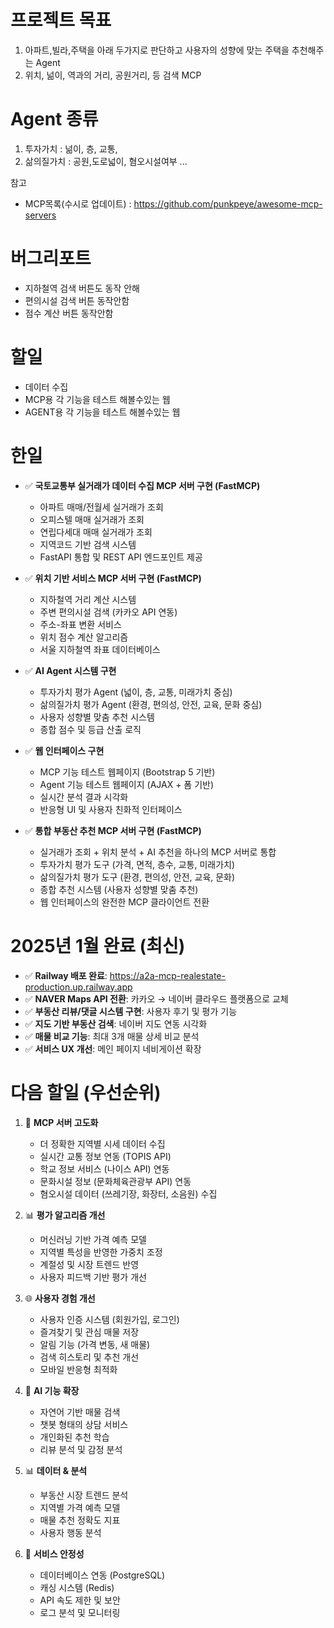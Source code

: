 # 프로젝트 목표
1. 아파트,빌라,주택을 아래 두가지로 판단하고 사용자의 성향에 맞는 주택을 추천해주는 Agent
2. 위치, 넒이, 역과의 거리, 공원거리, 등 검색 MCP 

# Agent 종류
1. 투자가치 : 넒이, 층, 교통, 
2. 삶의질가치 : 공원,도로넓이, 혐오시설여부 ... 

참고
- MCP목록(수시로 업데이트) : https://github.com/punkpeye/awesome-mcp-servers


# 버그리포트
- 지하철역 검색 버튼도 동작 안해 
- 편의시설 검색 버튼 동작안함
- 점수 계산 버튼 동작안함


# 할일
- 데이터 수집
- MCP용 각 기능을 테스트 해볼수있는 웹
- AGENT용 각 기능을 테스트 해볼수있는 웹

# 한일
- ✅ **국토교통부 실거래가 데이터 수집 MCP 서버 구현 (FastMCP)**
  - 아파트 매매/전월세 실거래가 조회
  - 오피스텔 매매 실거래가 조회  
  - 연립다세대 매매 실거래가 조회
  - 지역코드 기반 검색 시스템
  - FastAPI 통합 및 REST API 엔드포인트 제공

- ✅ **위치 기반 서비스 MCP 서버 구현 (FastMCP)**
  - 지하철역 거리 계산 시스템
  - 주변 편의시설 검색 (카카오 API 연동)
  - 주소-좌표 변환 서비스
  - 위치 점수 계산 알고리즘
  - 서울 지하철역 좌표 데이터베이스

- ✅ **AI Agent 시스템 구현**
  - 투자가치 평가 Agent (넓이, 층, 교통, 미래가치 중심)
  - 삶의질가치 평가 Agent (환경, 편의성, 안전, 교육, 문화 중심)
  - 사용자 성향별 맞춤 추천 시스템
  - 종합 점수 및 등급 산출 로직

- ✅ **웹 인터페이스 구현**
  - MCP 기능 테스트 웹페이지 (Bootstrap 5 기반)
  - Agent 기능 테스트 웹페이지 (AJAX + 폼 기반)
  - 실시간 분석 결과 시각화
  - 반응형 UI 및 사용자 친화적 인터페이스

- ✅ **통합 부동산 추천 MCP 서버 구현 (FastMCP)**
  - 실거래가 조회 + 위치 분석 + AI 추천을 하나의 MCP 서버로 통합
  - 투자가치 평가 도구 (가격, 면적, 층수, 교통, 미래가치)
  - 삶의질가치 평가 도구 (환경, 편의성, 안전, 교육, 문화)
  - 종합 추천 시스템 (사용자 성향별 맞춤 추천)
  - 웹 인터페이스의 완전한 MCP 클라이언트 전환

# 2025년 1월 완료 (최신)
- ✅ **Railway 배포 완료**: https://a2a-mcp-realestate-production.up.railway.app
- ✅ **NAVER Maps API 전환**: 카카오 → 네이버 클라우드 플랫폼으로 교체
- ✅ **부동산 리뷰/댓글 시스템 구현**: 사용자 후기 및 평가 기능
- ✅ **지도 기반 부동산 검색**: 네이버 지도 연동 시각화
- ✅ **매물 비교 기능**: 최대 3개 매물 상세 비교 분석
- ✅ **서비스 UX 개선**: 메인 페이지 네비게이션 확장

# 다음 할일 (우선순위)
1. 🔧 **MCP 서버 고도화**
   - 더 정확한 지역별 시세 데이터 수집
   - 실시간 교통 정보 연동 (TOPIS API)
   - 학교 정보 서비스 (나이스 API) 연동
   - 문화시설 정보 (문화체육관광부 API) 연동
   - 혐오시설 데이터 (쓰레기장, 화장터, 소음원) 수집

2. 📊 **평가 알고리즘 개선**
   - 머신러닝 기반 가격 예측 모델
   - 지역별 특성을 반영한 가중치 조정
   - 계절성 및 시장 트렌드 반영
   - 사용자 피드백 기반 평가 개선

3. 🌐 **사용자 경험 개선**
   - 사용자 인증 시스템 (회원가입, 로그인)
   - 즐겨찾기 및 관심 매물 저장
   - 알림 기능 (가격 변동, 새 매물)
   - 검색 히스토리 및 추천 개선
   - 모바일 반응형 최적화

4. 🤖 **AI 기능 확장**
   - 자연어 기반 매물 검색
   - 챗봇 형태의 상담 서비스
   - 개인화된 추천 학습
   - 리뷰 분석 및 감정 분석

5. 📊 **데이터 & 분석**
   - 부동산 시장 트렌드 분석
   - 지역별 가격 예측 모델
   - 매물 추천 정확도 지표
   - 사용자 행동 분석

6. 🔐 **서비스 안정성**
   - 데이터베이스 연동 (PostgreSQL)
   - 캐싱 시스템 (Redis)
   - API 속도 제한 및 보안
   - 로그 분석 및 모니터링

